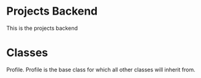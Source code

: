 # Projects Backend
This is the projects backend
# Classes
Profile.
Profile is the base class for which all other classes will inherit from.
